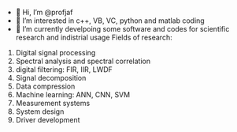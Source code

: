 - 👋 Hi, I’m @profjaf
- 👀 I’m interested in c++, VB, VC, python and matlab coding
- 🌱 I’m currently develpoing some software and codes for scientific research and indistrial usage
Fields of research:
1. Digital signal processing
2. Spectral analysis and spectral correlation
3. digital filtering: FIR, IIR, LWDF
4. Signal decomposition
5. Data compression
6. Machine learning: ANN, CNN, SVM
7. Measurement systems
8. System design
9. Driver development

<!---
profjaf/profjaf is a ✨ special ✨ repository because its `README.md` (this file) appears on your GitHub profile.
You can click the Preview link to take a look at your changes.
--->
